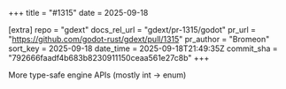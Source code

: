 +++
title = "#1315"
date = 2025-09-18

[extra]
repo = "gdext"
docs_rel_url = "gdext/pr-1315/godot"
pr_url = "https://github.com/godot-rust/gdext/pull/1315"
pr_author = "Bromeon"
sort_key = 2025-09-18
date_time = 2025-09-18T21:49:35Z
commit_sha = "792666faadf4b683b8230911150ceaa561e27c8b"
+++

More type-safe engine APIs (mostly int -> enum)
